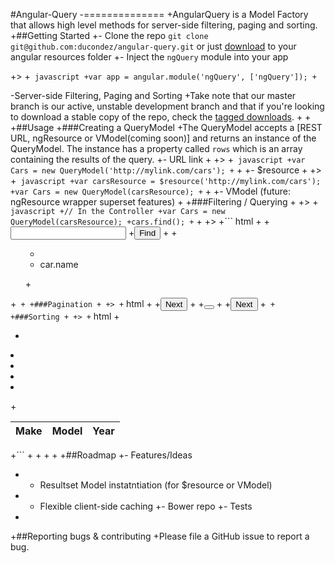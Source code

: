 #Angular-Query
-==============
+AngularQuery is a Model Factory that allows high level methods for server-side filtering, paging and sorting.
+##Getting Started
+- Clone the repo `git clone git@github.com:ducondez/angular-query.git` or just [download](https://github.com/ducondez/angular-query/archive/master.zip) to your angular resources folder
+- Inject the `ngQuery` module into your app
 
+>
+``` javascript
+var app = angular.module('ngQuery', ['ngQuery']);
+```
 
-Server-side Filtering, Paging and Sorting
+Take note that our master branch is our active, unstable development branch and that if you're looking to download a stable copy of the repo, check the [tagged downloads](https://github.com/maker/ratchet/tags).
+
+
+##Usage
+###Creating a QueryModel
+The QueryModel accepts a [REST URL, ngResource or VModel(coming soon)] and returns an instance of the QueryModel. The instance has a property called `rows` which is an array containing the results of the query.
+- URL link
+
+>
+``` javascript
+var Cars = new QueryModel('http://mylink.com/cars');
+```
+
+- $resource
+
+>
+``` javascript
+var carsResource = $resource('http://mylink.com/cars');
+var Cars = new QueryModel(carsResource);
+```
+
+- VModel (future: ngResource wrapper superset features)
+
+###Filtering / Querying
+
+>
+``` javascript
+// In the Controller
+var Cars = new QueryModel(carsResource);
+cars.find();
+```
+
+>
+``` html
+<!-- Search box -->
+<input type="text" ng-model="carQuery">
+<button ng-click="cars.find(carQuery)">Find</button>
+<!-- Cars List -->
+<ul>
+  <li ng-repeat="car in cars.rows">car.name</li>
+</ul>
+```
+
+###Pagination
+
+>
+``` html
+<!-- Next -->
+<button ng-click="cars.next()">Next</button>
+<!-- Will create 5 page buttons before and after the current page when applicable -->
+<button ng-repeat="page in cars.pageNumbers(5)" ng-click="cars.movePage(page)"></button>
+<!-- Previous Page -->
+<button ng-click="cars.prev()">Next</button>
+```
+
+###Sorting
+
+>
+``` html
+<table>
+  <thead>
+    <th ng-click="cars.sort('make')">Make</th>
+    <th ng-click="cars.sort('model')">Model</th>
+    <th ng-click="cars.sort('year')">Year</th>
+  </thead>
+</table>
+```
+
+
+
+
+##Roadmap
+- Features/Ideas
+  - Resultset Model instatntiation (for $resource or VModel)
+  - Flexible client-side caching
+- Bower repo
+- Tests
+
+##Reporting bugs & contributing
+Please file a GitHub issue to report a bug.
